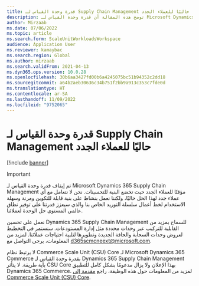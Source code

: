 ```yaml
---
title: قدرة وحدة القياس لـ Supply Chain Management حاليًا للعملاء الجدد
description: توضح هذه المقالة أن قدرة وحدة القياس لـ Microsoft Dynamics 365 Supply Chain Management متوقفة مؤقتًا للعملاء الجدد حيث تخضع البنية للتحسينات
author: Mirzaab
ms.date: 07/06/2022
ms.topic: article
ms.search.form: ScaleUnitWorkloadsWorkspace
audience: Application User
ms.reviewer: kamaybac
ms.search.region: Global
ms.author: mirzaab
ms.search.validFrom: 2021-04-13
ms.dyn365.ops.version: 10.0.28
ms.openlocfilehash: 30b6aa3427fd00b6a4245075bc51b94352c2dd18
ms.sourcegitcommit: a64b2aeb30636c34b751f2bb9a913c353c7fde0d
ms.translationtype: HT
ms.contentlocale: ar-SA
ms.lasthandoff: 11/09/2022
ms.locfileid: "9752065"
---
```

# <a name="scale-unit-capability-for-supply-chain-management-is-currently-paused-for-new-customers"></a>قدرة وحدة القياس لـ Supply Chain Management حاليًا للعملاء الجدد

[!include [banner](../includes/banner.md)]

> [!IMPORTANT]
> تم إيقاف قدرة وحدة القياس لـ Microsoft Dynamics 365 Supply Chain Management مؤقتًا للعملاء الجدد حيث تخضع البنية للتحسينات. نحن لا نتعامل مع أي عملاء جدد لهذا الحل حاليًا، ولكننا نعمل بنشاط على بنية قابلة للتكوين ومرنة وسهلة الاستخدام لخط أعمال سلسلة التوريد الخاص بنا والذي سيعزز قدرتنا على توفير نطاق عالمي المستوى حل الوحدة لعملائنا.
>
> نعمل على تحسين Dynamics 365 Supply Chain Management للسماح بمزيد من القابلية للتركيب عبر وحدات محددة مثل إدارة المستودعات. سنستمر في التخطيط لعروض وحدات السحابة والحافة الجديدة وتطويرها لتلبية احتياجات عملائنا. لمزيد من المعلومات، يرجى التواصل مع [d365scmcneext@microsoft.com](mailto:d365scmcneext@microsoft.com).
>
> لا يرتبط نظام Commerce Scale Unit (CSU) Core لـ Microsoft Dynamics 365 Commerce بقدرة وحدة القياس لـ Dynamics 365 Supply Chain Management بأية طريقة. لا يتأثر CSU Core بهذا الإعلان ولا يزال مدعومًا بشكل كامل للتطبيق Dynamics 365 Commerce. لمزيد من المعلومات حول هذه الوظيفة، راجع [مقدمة إلى Commerce Scale Unit (CSU) Core](../../commerce/dev-itpro/CSU-core.md).

